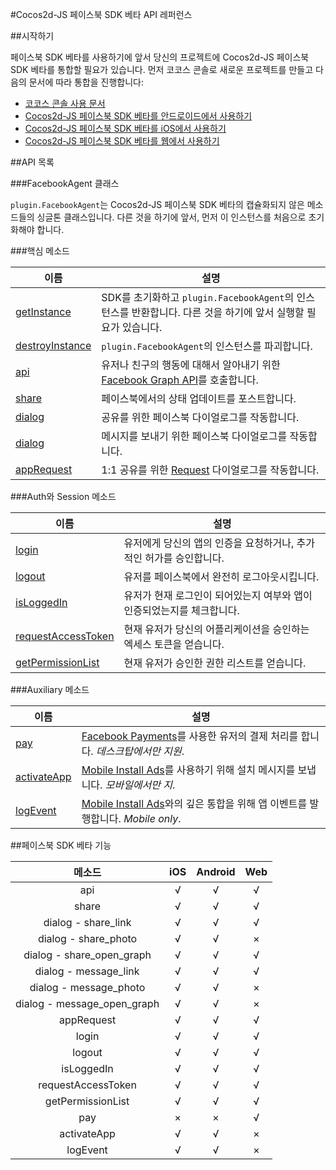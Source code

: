 #Cocos2d-JS 페이스북 SDK 베타 API 레퍼런스

##시작하기

페이스북 SDK 베타를 사용하기에 앞서 당신의 프로젝트에 Cocos2d-JS 페이스북 SDK 베타를 통합할 필요가 있습니다. 먼저 코코스 콘솔로 새로운 프로젝트를 만들고 다음의 문서에 따라 통합을 진행합니다:

- [코코스 콘솔 사용 문서](http://www.cocos2d-x.org/docs/manual/framework/html5/v2/cocos-console/en)
- [Cocos2d-JS 페이스북 SDK 베타를 안드로이드에서 사용하기](../facebook-sdk-on-android/en.md)
- [Cocos2d-JS 페이스북 SDK 베타를 iOS에서 사용하기](../facebook-sdk-on-ios/en.md)
- [Cocos2d-JS 페이스북 SDK 베타를 웹에서 사용하기](../facebook-sdk-on-web/en.md)

##API 목록

###FacebookAgent 클래스

`plugin.FacebookAgent`는 Cocos2d-JS 페이스북 SDK 베타의 캡슐화되지 않은 메소드들의 싱글톤 클래스입니다. 다른 것을 하기에 앞서, 먼저 이 인스턴스를 처음으로 초기화해야 합니다.

###핵심 메소드

|이름|설명|
|---|---|
|[getInstance](./get-instance_ko.md)|SDK를 초기화하고 `plugin.FacebookAgent`의 인스턴스를 반환합니다. 다른 것을 하기에 앞서 실행할 필요가 있습니다.|
|[destroyInstance](./get-instance_ko.md)|`plugin.FacebookAgent`의 인스턴스를 파괴합니다.|
|[api](./api_ko.md)| 유저나 친구의 행동에 대해서 알아내기 위한 [Facebook Graph API](http://developers.facebook.com/docs/graph-api)를 호출합니다.|
|[share](./share_ko.md)|페이스북에서의 상태 업데이트를 포스트합니다.|
|[dialog](./dialog-share_ko.md) |공유를 위한 페이스북 다이얼로그를 작동합니다.|
|[dialog](./dialog-message_ko.md) |메시지를 보내기 위한 페이스북 다이얼로그를 작동합니다.|
|[appRequest](./appRequest_ko.md)|1:1 공유를 위한 [Request](http://developers.facebook.com/docs/reference/dialogs/requests/) 다이얼로그를 작동합니다.|

###Auth와 Session 메소드

|이름|설명|
|---|---|
|[login](./login_ko.md)|유저에게 당신의 앱의 인증을 요청하거나, 추가적인 허가를 승인합니다.|
|[logout](./logout_ko.md)|유저를 페이스북에서 완전히 로그아웃시킵니다.|
|[isLoggedIn](./isloggedin_ko.md)|유저가 현재 로그인이 되어있는지 여부와 앱이 인증되었는지를 체크합니다.|
|[requestAccessToken](./request-accesstoken_ko.md)|현재 유저가 당신의 어플리케이션을 승인하는 엑세스 토큰을 얻습니다.|
|[getPermissionList](./get-permission-list_ko.md)|현재 유저가 승인한 권한 리스트를 얻습니다.|

###Auxiliary 메소드

|이름|설명|
|---|---|
|[pay](./pay_ko.md)|[Facebook Payments](http://developers.facebook.com/docs/concepts/payments/)를 사용한 유저의 결제 처리를 합니다. _데스크탑에서만 지원_.|
|[activateApp](./publish-install_ko.md)|[Mobile Install Ads](http://developers.facebook.com/docs/tutorials/mobile-app-ads/)를 사용하기 위해 설치 메시지를 보냅니다. _모바일에서만 지_.|
|[logEvent](./log-event_ko.md)|[Mobile Install Ads](http://developers.facebook.com/docs/tutorials/mobile-app-ads/)와의 깊은 통합을 위해 앱 이벤트를 발행합니다. _Mobile only_.|

##페이스북 SDK 베타 기능

|메소드|iOS|Android|Web|
|:-:|:-:|:-----:|:-:|
|api|√|√|√|
|share|√|√|√|
|dialog - share_link|√|√|√|
|dialog - share_photo|√|√|×|
|dialog - share_open_graph|√|√|√|
|dialog - message_link|√|√|√|
|dialog - message_photo|√|√|×|
|dialog - message_open_graph|√|√|×|
|appRequest|√|√|√|
|login|√|√|√|
|logout|√|√|√|
|isLoggedIn|√|√|√|
|requestAccessToken|√|√|√|
|getPermissionList|√|√|√|
|pay|×|×|√|
|activateApp|√|√|×|
|logEvent|√|√|×|
